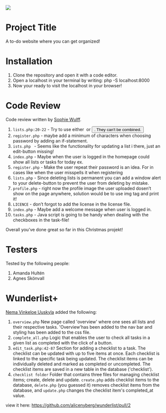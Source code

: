<img src="https://media.giphy.com/media/h5Kj3oDLtuh6NoRy5x/giphy.gif">

# Project Title

A to-do website where you can get organized! 

# Installation

1. Clone the repository and open it with a code editor.
2. Open a localhost in your terminal by writing: php -S localhost:8000
3. Now your ready to visit the localhost in your browser!

# Code Review

Code review written by [Sophie Wulff](https://github.com/sowulff).

1. `lists.php:20-22` - Try to use either <a> or <button>. They can't be combined.
2. `register.php` - maybe add a minimum of characters when choosing password by adding an if-statement.
3. `ists.php ` - Seems like the functionality for updating a list i there, just an edit-button missing!
4. `index.php` - Maybe when the user is logged in the homepage could show all lists or tasks for today ex.
5. `register.php` - Make the user repeat their password is an idea. For in cases like when the user misspells it when registering
6. `lists.php` - Since deleting lists is permanent you can add a window alert to your delete-button to prevent the user from deleting by mistake.
7. `profile.php` - right now the profile image the user uploaded dosen’t show on the page anywhere, solution would be to use img tag and print it!
8. `LICENCE` - don’t forgot to add the license in the license file.
9. `index.php` - Maybe add a welcome message when user is logged in.
10. `tasks.php` - Java script is going to be handy when dealing with the checkboxes in the task-file!

Overall you’ve done great so far in this Christmas projekt!

# Testers

Tested by the following people:

1. Amanda Hultén
2. Agnes Skönvall
    
# Wunderlist+

[Nema Vinkeloe Uuskyla](https://github.com/patrosk) added the following:

1. `overview.php` New page called 'overview' where one sees all lists and their respective tasks. 'Overview'has been added to the nav bar and styling has been added to the css file.
2. `complete_all.php` Logic that enables the user to check all tasks in a given list as completed with the click of a button.
3. `edit_task.php:42-87` Section for adding a checklist to a task. The checklist can be updated with up to five items at once. Each checklist is linked to the specific task being updated. The checklist items can be individually deleted and marked as completed or uncompleted. The checklist items are saved in a new table in the database ('checklist').
4. `checklist folder` Folder that contains three files for managing checklist items; create, delete and update. `create.php` adds checklist items to the database, `delete.php` (you guessed it) removes checklist items from the database, and `update.php` changes the checklist item's completed_at value.

view it here: https://github.com/alicenyberg/wunderlist/pull/2
